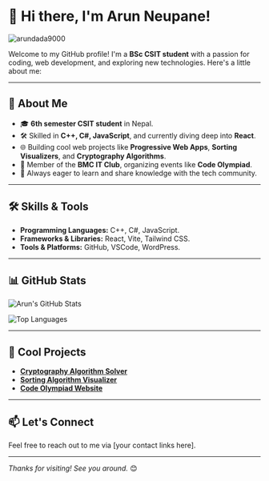 # 👋 Hi there, I'm Arun Neupane!

<p align="left"> <img src="https://komarev.com/ghpvc/?username=arundada9000&label=Profile%20views&color=0e75b6&style=flat" alt="arundada9000" /> </p>

Welcome to my GitHub profile! I'm a **BSc CSIT student** with a passion for coding, web development, and exploring new technologies. Here's a little about me:

---

## 🚀 About Me

- 🎓 **6th semester CSIT student** in Nepal.
- 🛠️ Skilled in **C++, C#, JavaScript**, and currently diving deep into **React**.
- 🌐 Building cool web projects like **Progressive Web Apps**, **Sorting Visualizers**, and **Cryptography Algorithms**.
- 🎉 Member of the **BMC IT Club**, organizing events like **Code Olympiad**.
- 🌟 Always eager to learn and share knowledge with the tech community.

---

## 🛠️ Skills & Tools

- **Programming Languages:** C++, C#, JavaScript.
- **Frameworks & Libraries:** React, Vite, Tailwind CSS.
- **Tools & Platforms:** GitHub, VSCode, WordPress.

---

## 📊 GitHub Stats

![Arun's GitHub Stats](https://github-readme-stats.vercel.app/api?username=arundada9000&show_icons=true&theme=dark)

![Top Languages](https://github-readme-stats.vercel.app/api/top-langs/?username=arundada9000&layout=compact&theme=dark)

---

## 🌟 Cool Projects

- [**Cryptography Algorithm Solver**](#)
- [**Sorting Algorithm Visualizer**](#)
- [**Code Olympiad Website**](#)

---

## 📫 Let's Connect

Feel free to reach out to me via [your contact links here].

---

_Thanks for visiting! See you around._ 😊
